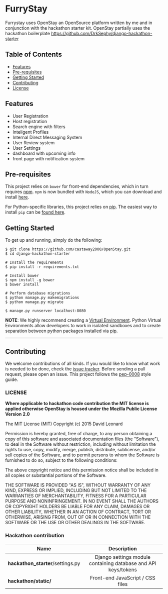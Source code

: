 # FurryStay
 Furrystay uses OpenStay an OpenSource platform written by me and in conjunction with the hackathon starter kit.
 OpenStay partially uses the hackathon boilerplate
 https://github.com/DrkSephy/django-hackathon-starter


## Table of Contents

- [Features](#features)
- [Pre-requisites](#pre-requisites)
- [Getting Started](#getting-started)
- [Contributing](#contributing)
- [License](#license)

## Features

* User Registration
* Host registration
* Search engine with filters
* Inteligent Profiles
* Internal Direct Messaging System
* User Review system
* User Settings
* dashboard with upcoming info
* front page with notification system

## Pre-requisites

This project relies on `bower` for front-end dependencies, which in turn requires [npm](https://www.npmjs.com/). `npm` is now bundled with `NodeJS`, which you can download and install [here](https://nodejs.org/download/).

For Python-specific libraries, this project relies on [pip](https://pypi.python.org/pypi/pip). The easiest way to install `pip` can be [found here](https://pip.pypa.io/en/latest/installing.html).

## Getting Started

To get up and running, simply do the following:

    $ git clone https://github.com/castaway2000/OpenStay.git
    $ cd django-hackathon-starter

    # Install the requirements
    $ pip install -r requirements.txt

    # Install bower
    $ npm install -g bower
    $ bower install

    # Perform database migrations
    $ python manage.py makemigrations
    $ python manage.py migrate
    
    $ manage.py runserver localhost:8080

**NOTE**: We highly recommend creating a [Virtual Environment](http://docs.python-guide.org/en/latest/dev/virtualenvs/). Python Virtual Environments allow developers to work in isolated sandboxes and to create separation between python packages installed via [pip](https://pypi.python.org/pypi/pip).


<hr>


## Contributing
We welcome contributions of all kinds. If you would like to know what work is needed to be done, check the [issue tracker](https://github.com/castaway2000/open_stay/issues). Before sending a pull request, please open an issue. This project follows the [pep-0008](https://www.python.org/dev/peps/pep-0008/) style guide.


### LICENSE

**Where applicable to hackathon code contribution the MIT license is applied otherwise OpenStay is housed under the Mozilla Public License Version 2.0**

The MIT License (MIT)
Copyright (c) 2015 David Leonard

Permission is hereby granted, free of charge, to any person obtaining a copy
of this software and associated documentation files (the "Software"), to deal
in the Software without restriction, including without limitation the rights
to use, copy, modify, merge, publish, distribute, sublicense, and/or sell
copies of the Software, and to permit persons to whom the Software is
furnished to do so, subject to the following conditions:

The above copyright notice and this permission notice shall be included in all
copies or substantial portions of the Software.

THE SOFTWARE IS PROVIDED "AS IS", WITHOUT WARRANTY OF ANY KIND, EXPRESS OR
IMPLIED, INCLUDING BUT NOT LIMITED TO THE WARRANTIES OF MERCHANTABILITY,
FITNESS FOR A PARTICULAR PURPOSE AND NONINFRINGEMENT. IN NO EVENT SHALL THE
AUTHORS OR COPYRIGHT HOLDERS BE LIABLE FOR ANY CLAIM, DAMAGES OR OTHER
LIABILITY, WHETHER IN AN ACTION OF CONTRACT, TORT OR OTHERWISE, ARISING FROM,
OUT OF OR IN CONNECTION WITH THE SOFTWARE OR THE USE OR OTHER DEALINGS IN THE
SOFTWARE.



### Hackathon contribution


| Name                               | Description                                                 |
| ---------------------------------- |:-----------------------------------------------------------:|
| **hackathon_starter**/settings.py | Django settings module containing database and API keys/tokens|
| **hackathon/static/**             | Front-end JavaScript / CSS files|
